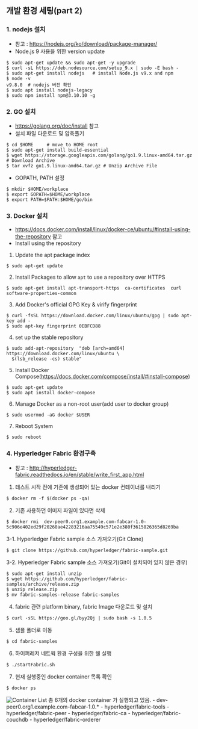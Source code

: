 ## 개발 환경 세팅(part 2)
### 1. nodejs 설치
 - 참고 : https://nodejs.org/ko/download/package-manager/
 - Node.js 9 사용을 위한 version update
 ```
 $ sudo apt-get update && sudo apt-get -y upgrade
 $ curl -sL https://deb.nodesource.com/setup_9.x | sudo -E bash -
 $ sudo apt-get install nodejs   # install Node.js v9.x and npm
 $ node -v
 v9.8.0  # nodejs 버전 확인
 $ sudo apt install nodejs-legacy
 $ sudo npm install npm@3.10.10 -g
```
### 2. GO 설치
  - https://golang.org/doc/install 참고
  - 설치 파일 다운로드 및 압축풀기
  ```
  $ cd $HOME     # move to HOME root
  $ sudo apt-get install build-essential
  $ wget https://storage.googleapis.com/golang/go1.9.linux-amd64.tar.gz # Download Archive
  $ tar xvfz go1.9.linux-amd64.tar.gz # Unzip Archive File
  ```
  - GOPATH, PATH 설정
  ```
  $ mkdir $HOME/workplace
  $ export GOPATH=$HOME/workplace
  $ export PATH=$PATH:$HOME/go/bin
  ```

### 3. Docker 설치
  - https://docs.docker.com/install/linux/docker-ce/ubuntu/#install-using-the-repository 참고
  - Install using the repository
  1. Update the apt package index
  ```
  $ sudo apt-get update     
  ```
  2. Install Packages to allow ```apt``` to use a repository over HTTPS
  ```
  $ sudo apt-get install apt-transport-https  ca-certificates  curl  software-properties-common
  ```
  3. Add Docker's official GPG Key & virify fingerprint
  ```
  $ curl -fsSL https://download.docker.com/linux/ubuntu/gpg | sudo apt-key add -
  $ sudo apt-key fingerprint 0EBFCD88
  ```
  4. set up the stable repository
  ```
  $ sudo add-apt-repository  "deb [arch=amd64] https://download.docker.com/linux/ubuntu \
    $(lsb_release -cs) stable"
  ```
  5. Install Docker Compose(https://docs.docker.com/compose/install/#install-compose)
  ```
  $ sudo apt-get update
  $ sudo apt install docker-compose
  ``` 
  6. Manage Docker as a non-root user(add user to docker group)
  ```
  $ sudo usermod -aG docker $USER
  ```
  7. Reboot System
  ```
  $ sudo reboot
  ```
### 4. Hyperledger Fabric 환경구축
  -  참고 : http://hyperledger-fabric.readthedocs.io/en/stable/write_first_app.html

  1. 테스트 시작 전에 기존에 생성되어 있는 docker 컨테이너를 내리기
  ```
  $ docker rm -f $(docker ps -qa) 
  ```
  2. 기존 사용하던 이미지 파일이 있다면 삭제
  ```
  $ docker rmi  dev-peer0.org1.example.com-fabcar-1.0-5c906e402ed29f20260ae42283216aa75549c571e2e380f3615826365d8269ba
  ```
  3-1. Hyperledger Fabric sample 소스 가져오기(Git Clone)
  ```
  $ git clone https://github.com/hyperledger/fabric-sample.git
  ```
  3-2. Hyperledger Fabric sample 소스 가져오기(Git이 설치되어 있지 않은 경우)
  ```
  $ sudo apt-get install unzip
  $ wget https://github.com/hyperledger/fabric-samples/archive/release.zip
  $ unzip release.zip
  $ mv fabric-samples-release fabric-samples
  ```
  4. fabric 관련 platform binary, fabric Image 다운로드 및 설치 
  ```
  $ curl -sSL https://goo.gl/byy2Qj | sudo bash -s 1.0.5
  ```
  5. 샘플 폴더로 이동
  ```
  $ cd fabric-samples
  ```
  6. 하이퍼레저 네트웍 환경 구성을 위한 쉘 실행
  ```
  $ ./startFabric.sh
  ```
  7. 현재 실행중인 docker container 목록 확인
  ```
  $ docker ps
  ```
  ![Container List](https://github.com/aimmvp/BlockChain/blob/master/BCEdu/img/edu2_1.png)
  총 6개의 docker container 가 실행되고 있음.
    - dev-peer0.org1.example.com-fabcar-1.0.*
    - hyperledger/fabric-tools
    - hyperledger/fabric-peer
    - hyperledger/fabric-ca
    - hyperledger/fabric-couchdb
    - hyperledger/fabric-orderer
